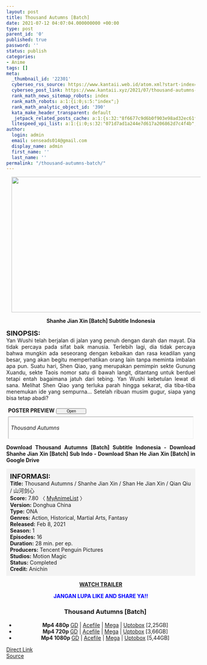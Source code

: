 ```yaml
---
layout: post
title: Thousand Autumns [Batch]
date: 2021-07-12 04:07:04.000000000 +00:00
type: post
parent_id: '0'
published: true
password: ''
status: publish
categories:
- Anime
tags: []
meta:
  _thumbnail_id: '22301'
  cyberseo_rss_source: https://www.kantaii.web.id/atom.xml?start-index=1&max-results=150
  cyberseo_post_link: https://www.kantaii.xyz/2021/07/thousand-autumns-batch.html
  rank_math_news_sitemap_robots: index
  rank_math_robots: a:1:{i:0;s:5:"index";}
  rank_math_analytic_object_id: '390'
  kata_make_header_transparent: default
  _jetpack_related_posts_cache: a:1:{s:32:"8f6677c9d6b0f903e98ad32ec61f8deb";a:2:{s:7:"expires";i:1656117551;s:7:"payload";a:3:{i:0;a:1:{s:2:"id";i:26995;}i:1;a:1:{s:2:"id";i:27003;}i:2;a:1:{s:2:"id";i:27001;}}}}
  litespeed_vpi_list: a:1:{i:0;s:32:"071d7ad1a244e7d617a206862d7c4f4b";}
author:
  login: admin
  email: senseads014@gmail.com
  display_name: admin
  first_name: ''
  last_name: ''
permalink: "/thousand-autumns-batch/"
---
```

<div class="separator" style="clear: both; text-align: center;"><a href="https://1.bp.blogspot.com/--Va6niv7EK4/YOu7KkQFtcI/AAAAAAAAEqY/U4dcE91U0LActwRdOI8tJTkD163iYodgwCLcBGAsYHQ/s1280/Thousand%2BAutumns%2Bab.jpg" style="margin-left: 1em; margin-right: 1em;"><img border="0" data-original-height="720" data-original-width="1280" height="360" src="{{ site.baseurl }}/assets/2021/07/Thousand%2BAutumns%2Bab.jpg" width="640" /></a></div>
<p>
<div style="text-align: center;"><b>Shanhe Jian Xin [Batch] Subtitle Indonesia</b></div>
<p>
<div style="text-align: left;"><b><span style="font-size: large;">SINOPSIS:</span></b></div>
<div style="text-align: justify;">Yan Wushi telah berjalan di jalan yang penuh dengan darah dan mayat. Dia tidak percaya pada sifat baik manusia. Terlebih lagi, dia tidak percaya bahwa mungkin ada seseorang dengan kebaikan dan rasa keadilan yang besar, yang akan begitu memperhatikan orang lain tanpa meminta imbalan apa pun. Suatu hari, Shen Qiao, yang merupakan pemimpin sekte Gunung Xuandu, sekte Taois nomor satu di bawah langit, ditantang untuk berduel tetapi entah bagaimana jatuh dari tebing. Yan Wushi kebetulan lewat di sana. Melihat Shen Qiao yang terluka parah hingga sekarat, dia tiba-tiba menemukan ide yang sempurna… Setelah ribuan musim gugur, siapa yang bisa tetap abadi?</p>
<p><a name="more"></a>
<div>
<div style="margin: 5px;">
<div class="smallfont" style="margin-bottom: 2px;"><span style="font-weight: bold;">POSTER PREVIEW</span><input onclick="if (this.parentNode.parentNode.getElementsByTagName('div')[1].getElementsByTagName('div')[0].style.display != '') { this.parentNode.parentNode.getElementsByTagName('div')[1].getElementsByTagName('div')[0].style.display = ''; this.innerText = ''; this.value = ' Close..'; } else { this.parentNode.parentNode.getElementsByTagName('div')[1].getElementsByTagName('div')[0].style.display = 'none'; this.innerText = ''; this.value = ' Clik Here'; }" style="font-size: 10px; margin: 5px; padding: 0px; width: 80px;" type="button" value="Open" /></div>
<div class="alt2" style="border: 1px inset; margin: 0px; padding: 6px;">
<div style="display: none;">
<div class="separator" style="clear: both; text-align: center;"><a href="https://1.bp.blogspot.com/-lH_F6lmiA6Q/YOu7MGZF_zI/AAAAAAAAEqs/Ve7iL_MmKzwSD-f8kZ3F-aXdSEDLUoHhQCLcBGAsYHQ/s1656/Thousand%2BAutumns%2Bg.jpg" style="margin-left: 1em; margin-right: 1em;"><img border="0" data-original-height="1656" data-original-width="1080" height="640" src="{{ site.baseurl }}/assets/2021/07/Thousand%2BAutumns%2Bg.jpg" width="418" /></a></div>
<p>
<div class="separator" style="clear: both; text-align: center;"><a href="https://1.bp.blogspot.com/-8nvOwQyWzLI/YOu7LyJERtI/AAAAAAAAEqo/IvmccEipko8rzvzwqg8vka2xfF11Wyq7wCLcBGAsYHQ/s1200/Thousand%2BAutumns%2Bf.jpg" style="margin-left: 1em; margin-right: 1em;"><img border="0" data-original-height="1200" data-original-width="849" height="640" src="{{ site.baseurl }}/assets/2021/07/Thousand%2BAutumns%2Bf.jpg" width="452" /></a></div>
<p>
<div class="separator" style="clear: both; text-align: center;"><a href="https://1.bp.blogspot.com/-DMCvAYAepvs/YOu7LsQ-tCI/AAAAAAAAEqk/bsPVK-4VPVoCn-TM6h8PmRHtIh8R2Ud6QCLcBGAsYHQ/s1200/Thousand%2BAutumns%2Be.jpg" style="margin-left: 1em; margin-right: 1em;"><img border="0" data-original-height="1200" data-original-width="849" height="640" src="{{ site.baseurl }}/assets/2021/07/Thousand%2BAutumns%2Be.jpg" width="452" /></a></div>
<p>
<div class="separator" style="clear: both; text-align: center;"><a href="https://1.bp.blogspot.com/-f6iCMcYqOuY/YOu7LCwgZgI/AAAAAAAAEqg/hYL5WTMnOkUjLA3omo235kW9vOtR1YHMACLcBGAsYHQ/s670/Thousand%2BAutumns%2Bd.jpg" style="margin-left: 1em; margin-right: 1em;"><img border="0" data-original-height="670" data-original-width="473" height="640" src="{{ site.baseurl }}/assets/2021/07/Thousand%2BAutumns%2Bd.jpg" width="452" /></a></div>
<p>
<div class="separator" style="clear: both; text-align: center;"><a href="https://1.bp.blogspot.com/-PfORyGZ0Kf4/YOu7LKXAznI/AAAAAAAAEqc/OI1FBnN7_XwG9pG6SmuYJdyDrZmalFjlQCLcBGAsYHQ/s1526/Thousand%2BAutumns%2Bc.jpg" style="margin-left: 1em; margin-right: 1em;"><img border="0" data-original-height="1526" data-original-width="1080" height="640" src="{{ site.baseurl }}/assets/2021/07/Thousand%2BAutumns%2Bc.jpg" width="452" /></a></div>
<p>
<div class="separator" style="clear: both; text-align: center;"><a href="https://1.bp.blogspot.com/-TzBFjwFoT_Q/YOu7KZX9ElI/AAAAAAAAEqU/hW59XvKuV4ch1zslagEQoWcy2FGEU4rEwCLcBGAsYHQ/s1527/Thousand%2BAutumns%2Bb.jpg" style="margin-left: 1em; margin-right: 1em;"><img border="0" data-original-height="1527" data-original-width="1080" height="640" src="{{ site.baseurl }}/assets/2021/07/Thousand%2BAutumns%2Bb.jpg" width="452" /></a></div>
<p>
<div class="separator" style="clear: both; text-align: center;"><a href="https://1.bp.blogspot.com/--Va6niv7EK4/YOu7KkQFtcI/AAAAAAAAEqY/U4dcE91U0LActwRdOI8tJTkD163iYodgwCLcBGAsYHQ/s1280/Thousand%2BAutumns%2Bab.jpg" style="margin-left: 1em; margin-right: 1em;"><img border="0" data-original-height="720" data-original-width="1280" height="360" src="{{ site.baseurl }}/assets/2021/07/Thousand%2BAutumns%2Bab.jpg" width="640" /></a></div>
</div>
<p><em>Thousand Autumns</em></div>
</div>
</div>
<p><b>Download Thousand Autumns [Batch] Subtitle Indonesia - Download Shanhe Jian Xin [Batch] Sub Indo - Download Shan He Jian Xin [Batch] in Google Drive</b></div>
<p>
<div style="background-color: #f3f3f3; padding: 10px; text-align: left;"><b><span style="font-size: large;">INFORMASI:</span></b><br /><b>Title:</b> Thousand Autumns / Shanhe Jian Xin / Shan He Jian Xin / Qian Qiu / 山河剑心<br /><b>Score:</b> 7.80 〈 <a href="https://myanimelist.net/anime/44196/Shanhe_Jian_Xin" target="_blank" rel="noopener">MyAnimeList</a> 〉<br /><b>Version:</b> Donghua China<br /><b>Type:</b> ONA<br /><b>Genres:</b> Action, Historical, Martial Arts, Fantasy<br /><b>Released:</b> Feb 8, 2021<br /><b>Season:</b> 1<br /><b>Episodes:</b> 16<br /><b>Duration:</b> 28 min. per ep.<br /><b>Producers:</b> Tencent Penguin Pictures<br /><b>Studios:</b> Motion Magic<br /><b>Status:</b> Completed<br /><b>Credit:</b> Anichin</div>
<p>
<div style="text-align: center;"><b><a href="https://www.youtube.com/watch?v=TyvRYE3vPbM" target="_blank" rel="noopener">WATCH TRAILER</a></b></div>
<p>
<div style="text-align: center;"><b><span style="color: blue;">JANGAN LUPA LIKE AND SHARE YA!!</span></b></div>
<div class="dl">
<ul />
<h3 style="text-align: center;">Thousand Autumns [Batch]</h3>
<li style="text-align: center;"><b>Mp4 480p </b><a href="https://semawur.com/QGo8rlfOL75F" target="_blank" rel="noopener">GD</a> | <a href="https://apk.miuiku.com/I5on" target="_blank" rel="noopener">Acefile</a> | <a href="https://semawur.com/JEbE3NLjeSo" target="_blank" rel="noopener">Mega</a> | <a href="https://apk.miuiku.com/Aj78zb" target="_blank" rel="noopener">Uptobox</a> [2,25GB]</li>
<li style="text-align: center;"><b>Mp4 720p </b><a href="https://semawur.com/2P4NYqAiO69" target="_blank" rel="noopener">GD</a> | <a href="https://apk.miuiku.com/LWV9YOSjy" target="_blank" rel="noopener">Acefile</a> | <a href="https://semawur.com/w6qDT" target="_blank" rel="noopener">Mega</a> | <a href="https://apk.miuiku.com/e3Pa9" target="_blank" rel="noopener">Uptobox</a> [3,66GB]</li>
<li style="text-align: center;"><b>Mp4 1080p </b><a href="https://semawur.com/8S3pxvbh" target="_blank" rel="noopener">GD</a> | <a href="https://apk.miuiku.com/Br7WyKQh" target="_blank" rel="noopener">Acefile</a> | <a href="https://semawur.com/q7hl65b" target="_blank" rel="noopener">Mega</a> | <a href="https://apk.miuiku.com/qJ4c0OS" target="_blank" rel="noopener">Uptobox</a> [5,44GB]</li></div>
<link rel="stylesheet" href="https://cdnjs.cloudflare.com/ajax/libs/font-awesome/4.7.0/css/font-awesome.min.css" />
<div class="divbtn"> <a href="https://handymansurrender.com/fihup8buzv?key=94550f7ce39444073321dde3b8782f97" class="btn"><i class="fa fa-download"></i> Direct Link</a> <br /><a href="https://www.kantaii.xyz/2021/07/thousand-autumns-batch.html">Source</a> </div>
